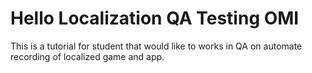 #  Hello Localization QA Testing OMI
This is a tutorial for student that would like to works in QA on automate recording of localized game and app.
